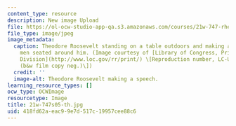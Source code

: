 ```yaml
---
content_type: resource
description: New image Upload
file: https://ol-ocw-studio-app-qa.s3.amazonaws.com/courses/21w-747-rhetoric-spring-2005/418fd62aeac99e7d517c19957cee88c6_21w-747s05-th.jpg
file_type: image/jpeg
image_metadata:
  caption: Theodore Roosevelt standing on a table outdoors and making a speech to
    men seated around him. (Image courtesy of [Library of Congress, Prints and Photographs
    Division](http://www.loc.gov/rr/print/) \[Reproduction number, LC-USZ62-95886
    (b&w film copy neg.)\])
  credit: ''
  image-alt: Theodore Roosevelt making a speech.
learning_resource_types: []
ocw_type: OCWImage
resourcetype: Image
title: 21w-747s05-th.jpg
uid: 418fd62a-eac9-9e7d-517c-19957cee88c6
---
```

